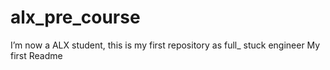 # alx_pre_course
I’m now a ALX student, this is my first repository as full_ stuck engineer
My first Readme
